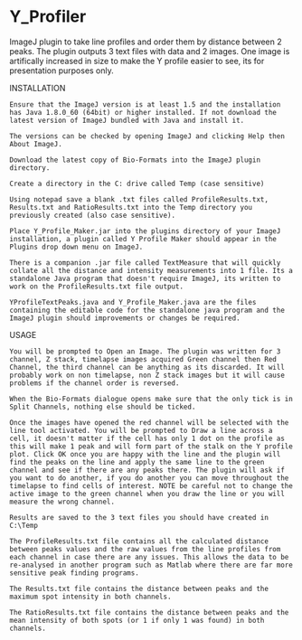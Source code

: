 # Y_Profiler
ImageJ plugin to take line profiles and order them by distance between 2 peaks. The plugin outputs 3 text files with data and 2 images. One image is artifically increased in size to make the Y profile easier to see, its for presentation purposes only.

INSTALLATION

    Ensure that the ImageJ version is at least 1.5 and the installation has Java 1.8.0_60 (64bit) or higher installed. If not download the latest version of ImageJ bundled with Java and install it.

    The versions can be checked by opening ImageJ and clicking Help then About ImageJ.

    Download the latest copy of Bio-Formats into the ImageJ plugin directory.

    Create a directory in the C: drive called Temp (case sensitive)

    Using notepad save a blank .txt files called ProfileResults.txt, Results.txt and RatioResults.txt into the Temp directory you previously created (also case sensitive).

    Place Y_Profile_Maker.jar into the plugins directory of your ImageJ installation, a plugin called Y Profile Maker should appear in the Plugins drop down menu on ImageJ.
    
    There is a companion .jar file called TextMeasure that will quickly collate all the distance and intensity measurements into 1 file. Its a standalone Java program that doesn't require ImageJ, its written to work on the ProfileResults.txt file output.

    YProfileTextPeaks.java and Y_Profile_Maker.java are the files containing the editable code for the standalone java program and the ImageJ plugin should improvements or changes be required.

USAGE

    You will be prompted to Open an Image. The plugin was written for 3 channel, Z stack, timelapse images acquired Green channel then Red Channel, the third channel can be anything as its discarded. It will probably work on non timelapse, non Z stack images but it will cause problems if the channel order is reversed.

    When the Bio-Formats dialogue opens make sure that the only tick is in Split Channels, nothing else should be ticked.

    Once the images have opened the red channel will be selected with the line tool activated. You will be prompted to Draw a line across a cell, it doesn't matter if the cell has only 1 dot on the profile as this will make 1 peak and will form part of the stalk on the Y profile plot. Click OK once you are happy with the line and the plugin will find the peaks on the line and apply the same line to the green channel and see if there are any peaks there. The plugin will ask if you want to do another, if you do another you can move throughout the timelapse to find cells of interest. NOTE be careful not to change the active image to the green channel when you draw the line or you will measure the wrong channel.

    Results are saved to the 3 text files you should have created in C:\Temp

    The ProfileResults.txt file contains all the calculated distance between peaks values and the raw values from the line profiles from each channel in case there are any issues. This allows the data to be re-analysed in another program such as Matlab where there are far more sensitive peak finding programs.
    
    The Results.txt file contains the distance between peaks and the maximum spot intensity in both channels.
    
    The RatioResults.txt file contains the distance between peaks and the mean intensity of both spots (or 1 if only 1 was found) in both channels.

